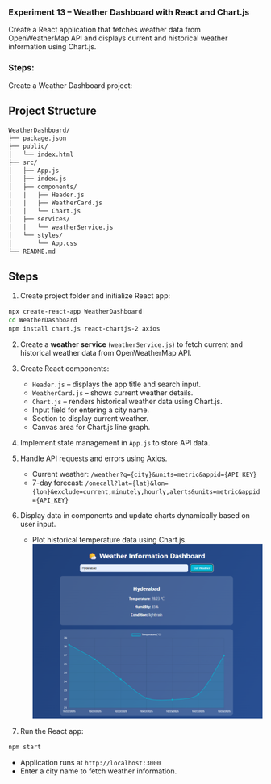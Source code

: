 ### **Experiment 13 – Weather Dashboard with React and Chart.js**

Create a React application that fetches weather data from OpenWeatherMap API and displays current and historical weather information using Chart.js.

### Steps:

Create a Weather Dashboard project:

## Project Structure

```
WeatherDashboard/
├── package.json
├── public/
│   └── index.html
├── src/
│   ├── App.js
│   ├── index.js
│   ├── components/
│   │   ├── Header.js
│   │   ├── WeatherCard.js
│   │   └── Chart.js
│   ├── services/
│   │   └── weatherService.js
│   └── styles/
│       └── App.css
└── README.md
```

## Steps

1. Create project folder and initialize React app:

```bash
npx create-react-app WeatherDashboard
cd WeatherDashboard
npm install chart.js react-chartjs-2 axios
```

2. Create a **weather service** (`weatherService.js`) to fetch current and historical weather data from OpenWeatherMap API.
3. Create React components:

   * `Header.js` – displays the app title and search input.
   * `WeatherCard.js` – shows current weather details.
   * `Chart.js` – renders historical weather data using Chart.js.
   * Input field for entering a city name.
   * Section to display current weather.
   * Canvas area for Chart.js line graph.
4. Implement state management in `App.js` to store API data.
5. Handle API requests and errors using Axios.

   * Current weather: `/weather?q={city}&units=metric&appid={API_KEY}`
   * 7-day forecast: `/onecall?lat={lat}&lon={lon}&exclude=current,minutely,hourly,alerts&units=metric&appid={API_KEY}`
6. Display data in components and update charts dynamically based on user input.

   * Plot historical temperature data using Chart.js.
     ![1761131594265](image/README/1761131594265.png)

7. Run the React app:

```bash
npm start
```
* Application runs at `http://localhost:3000`
* Enter a city name to fetch weather information.
